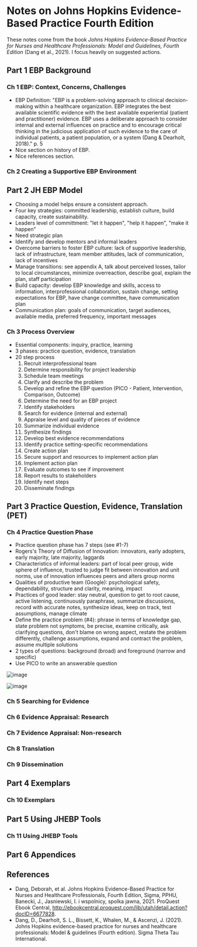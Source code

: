 # Notes on Johns Hopkins Evidence-Based Practice Fourth Edition

These notes come from the book *Johns Hopkins Evidence-Based Practice for Nurses and Healthcare Professionals: Model and Guidelines, Fourth Edition* (Dang et al., 2021). I focus heavily on suggested actions.

## Part 1 EBP Background

### Ch 1 EBP: Context, Concerns, Challenges

* EBP Definition: "EBP is a problem-solving approach to clinical decision-making within a healthcare organization. EBP integrates the best available scientific evidence with the best available experiential (patient and practitioner) evidence. EBP uses a deliberate approach to consider internal and external influences on practice and to encourage critical thinking in the judicious application of such evidence to the care of individual patients, a patient population, or a system (Dang & Dearholt, 2018)." p. 5
* Nice section on history of EBP.
* Nice references section.

### Ch 2 Creating a Supportive EBP Environment

## Part 2 JH EBP Model

* Choosing a model helps ensure a consistent approach.
* Four key strategies: committed leadership, establish culture, build capacity, create sustainability.
* Leaders level of committment: "let it happen", "help it happen", "make it happen"
* Need strategic plan
* Identify and develop mentors and informal leaders
* Overcome barriers to foster EBP culture: lack of supportive leadership, lack of infrastructure, team member attitudes, lack of communication, lack of incentives
* Manage transitions: see appendix A, talk about perceived losses, tailor to local circumstances, minimize overreaction, describe goal, explain the plan, staff participation
* Build capacity: develop EBP knowledge and skills, access to information, interprofessional collaboration, sustain change, setting expectations for EBP, have change committee, have communication plan
* Communication plan: goals of communication, target audiences, available media, preferred frequency, important messages

### Ch 3 Process Overview

* Essential components: inquiry, practice, learning
* 3 phases: practice question, evidence, translation
* 20 step process
  1. Recruit interprofessional team
  2. Determine responsibility for project leadership
  3. Schedule team meetings
  4. Clarify and describe the problem
  5. Develop and refine the EBP question (PICO - Patient, Intervention, Comparison, Outcome)
  6. Determine the need for an EBP project
  7. Identify stakeholders
  8. Search for evidence (internal and external)
  9. Appraise level and quality of pieces of evidence
  10. Summarize individual evidence
  11. Synthesize findings
  12. Develop best evidence recommendations
  13. Identify practice setting-specific recommendations
  14. Create action plan
  15. Secure support and resources to implement action plan
  16. Implement action plan
  17. Evaluate outcomes to see if improvement
  18. Report results to stakeholders
  19. Identify next steps
  20. Disseminate findings

## Part 3 Practice Question, Evidence, Translation (PET)

### Ch 4 Practice Question Phase

* Practice question phase has 7 steps (see #1-7)
* Rogers's Theory of Diffusion of Innovation: innovators, early adopters, early majority, late majority, laggards
* Characteristics of informal leaders: part of local peer group, wide sphere of influence, trusted to judge fit between innovation and unit norms, use of innovation influences peers and alters group norms
* Qualities of productive team (Google): psychological safety, dependability, structure and clarity, meaning, impact
* Practices of good leader: stay neutral, question to get to root cause, active listening, continuously paraphrase, summarize discussions, record with accurate notes, synthesize ideas, keep on track, test assumptions, manage climate
* Define the practice problem (#4): phrase in terms of knowledge gap, state problem not symptoms, be precise, examine critically, ask clarifying questions, don't blame on wrong aspect, restate the problem differently, challenge assumptions, expand and contract the problem, assume multiple solutions
* 2 types of questions: background (broad) and foreground (narrow and specific)
* Use PICO to write an answerable question

![image](https://github.com/cmcntsh/NotesJHEvidenceBasedPracticeText/assets/32034299/fe9c8773-9c2c-481d-bdc0-5bfd8d3ae532)

![image](https://github.com/cmcntsh/NotesJHEvidenceBasedPracticeText/assets/32034299/73c075db-d731-4556-8f95-656e8ea100e4)



### Ch 5 Searching for Evidence

### Ch 6 Evidence Appraisal: Research

### Ch 7 Evidence Appraisal: Non-research

### Ch 8 Translation

### Ch 9 Dissemination

## Part 4 Exemplars

### Ch 10 Exemplars

## Part 5 Using JHEBP Tools

### Ch 11 Using JHEBP Tools

## Part 6 Appendices

## References

* Dang, Deborah, et al. Johns Hopkins Evidence-Based Practice for Nurses and Healthcare Professionals, Fourth Edition, Sigma, PPHU, Banecki, J., Jasniewski, I. i wspolnicy, spolka jawna, 2021. ProQuest Ebook Central, http://ebookcentral.proquest.com/lib/utah/detail.action?docID=6677828.
* Dang, D., Dearholt, S. L., Bissett, K., Whalen, M., & Ascenzi, J. (2021). Johns Hopkins evidence-based practice for nurses and healthcare professionals: Model & guidelines (Fourth edition). Sigma Theta Tau International.
